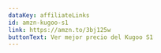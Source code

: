 ```yaml
---
dataKey: affiliateLinks
id: amzn-kugoo-s1
link: https://amzn.to/3bj125w
buttonText: Ver mejor precio del Kugoo S1
---
```

